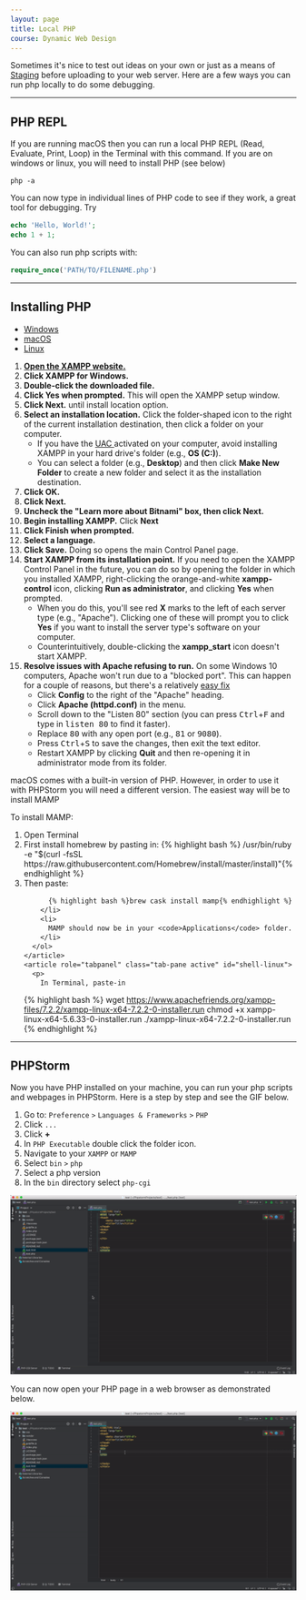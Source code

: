 ```yaml
---
layout: page
title: Local PHP
course: Dynamic Web Design
---
```


Sometimes it's nice to test out ideas on your own or just as a means of [Staging](https://en.wikipedia.org/wiki/Deployment_environment#Staging) before uploading to your web server. Here are a few ways you can run php locally to do some debugging.

---

## PHP REPL

If you are running macOS then you can run a local PHP REPL (Read, Evaluate, Print, Loop) in the Terminal with this command. If you are on windows or linux, you will need to install PHP (see below)

```
php -a
```

You can now type in individual lines of PHP code to see if they work, a great tool for debugging. Try

```php
echo 'Hello, World!';
echo 1 + 1;
```

You can also run php scripts with:

```php
require_once('PATH/TO/FILENAME.php')
```

---

## Installing PHP

<div>
  <ul class="nav nav-tabs nav-justified" role="tablist">
    <li role="presentation" class="active"><a data-os="windows" href="#shell-windows" aria-controls="Windows" role="tab" data-toggle="tab"><i class="fab fa-windows"></i> Windows</a></li>
    <li role="presentation"><a data-os="macos" href="#shell-macos" aria-controls="MacOS" role="tab" data-toggle="tab"><i class="fab fa-apple"></i> macOS</a></li>
    <li role="presentation"><a data-os="linux" href="#shell-linux" aria-controls="Linux" role="tab" data-toggle="tab"><i class="fab fa-linux"></i> Linux</a></li>
  </ul>
  <div class="tab-content">
    <article role="tabpanel" class="tab-pane active" id="shell-windows">
      <ol>
        <li>
          <strong> <a href="https://www.apachefriends.org/index.html" rel="nofollow">Open the XAMPP website.</a></strong>
        </li>
        <li>
          <strong>Click <strong>XAMPP for Windows</strong>.</strong>
        </li>
        <li>
          <strong>Double-click the downloaded file.</strong>
        </li>
        <li>
          <strong>Click <strong>Yes</strong> when prompted.</strong> This will open the XAMPP setup window.
        </li>
        <li>
          <strong>Click <strong>Next</strong>.</strong> until install location option.
        </li>
        <li>
          <strong>Select an installation location.</strong> Click the folder-shaped icon to the right of the current installation destination, then click a folder on your computer.
          <ul>
            <li>If you have the
              <a href="https://docs.microsoft.com/en-us/windows/security/identity-protection/user-account-control/how-user-account-control-works">
                UAC
              </a>
              activated on your computer, avoid installing XAMPP in your hard drive's folder (e.g., <strong>OS (C:)</strong>).
            </li>
            <li>
              You can select a folder (e.g., <strong>Desktop</strong>) and then click <strong>Make New Folder</strong> to create a new folder and select it as the installation destination.
            </li>
          </ul>
        </li>
        <li>
          <strong>Click <strong>OK</strong>.</strong>
        </li>
        <li>
          <strong>Click <strong>Next</strong>.</strong>
        </li>
        <li>
          <strong>Uncheck the "Learn more about Bitnami" box, then click <strong>Next</strong>.</strong>
        </li>
        <li>
          <strong>Begin installing XAMPP.</strong> Click <strong>Next</strong>
        </li>
        <li>
          <strong>Click <strong>Finish</strong> when prompted.</strong>
        </li>
        <li>
          <strong>Select a language.</strong>
        </li>
        <li>
          <strong>Click <strong>Save</strong>.</strong> Doing so opens the main Control Panel page.
        </li>
        <li>
          <strong>Start XAMPP from its installation point.</strong> If you need to open the XAMPP Control Panel in the future, you can do so by opening the folder in which you installed XAMPP, right-clicking the orange-and-white
          <strong>xampp-control</strong> icon, clicking <strong>Run as administrator</strong>, and clicking <strong>Yes</strong> when prompted.
          <ul>
            <li>When you do this, you'll see red <strong>X</strong> marks to the left of each server type (e.g., "Apache"). Clicking one of these will prompt you to click <strong>Yes</strong> if you want to install the server type's software on your
              computer.</li>
            <li>Counterintuitively, double-clicking the <strong>xampp_start</strong> icon doesn't start XAMPP.</li>
          </ul>
        </li>
        <li>
          <strong>Resolve issues with Apache refusing to run.</strong> On some Windows 10 computers, Apache won't run due to a "blocked port". This can happen for a couple of reasons, but there's a relatively
          <a href="https://pureinfotech.com/install-xampp-windows-10/">easy fix</a>
          <ul>
            <li>Click <strong>Config</strong> to the right of the "Apache" heading.</li>
            <li>Click <strong>Apache (httpd.conf)</strong> in the menu.</li>
            <li>Scroll down to the "Listen 80" section (you can press <kbd>Ctrl</kbd>+<kbd>F</kbd> and type in <kbd>listen 80</kbd> to find it faster).</li>
            <li>Replace <kbd>80</kbd> with any open port (e.g., <kbd>81</kbd> or <kbd>9080</kbd>).</li>
            <li>Press <kbd>Ctrl</kbd>+<kbd>S</kbd> to save the changes, then exit the text editor.</li>
            <li>Restart XAMPP by clicking <strong>Quit</strong> and then re-opening it in administrator mode from its folder.</li>
          </ul>
        </li>
      </ol>
    </article>
    <article role="tabpanel" class="tab-pane active" id="shell-macos">
      <p>
        macOS comes with a built-in version of PHP. However, in order to use it with PHPStorm you will need a different version. The easiest way will be to install MAMP
      </p>
      <p>
        To install MAMP:
      </p>
      <ol>
        <li>Open Terminal</li>
        <li>
          First install homebrew by pasting in:
{% highlight bash %}
/usr/bin/ruby -e "$(curl -fsSL https://raw.githubusercontent.com/Homebrew/install/master/install)"{% endhighlight %}
        </li>
        <li>
          Then paste:

          {% highlight bash %}brew cask install mamp{% endhighlight %}
        </li>
        <li>
          MAMP should now be in your <code>Applications</code> folder.
        </li>
      </ol>
    </article>
    <article role="tabpanel" class="tab-pane active" id="shell-linux">
      <p>
        In Terminal, paste-in
{% highlight bash %}
wget https://www.apachefriends.org/xampp-files/7.2.2/xampp-linux-x64-7.2.2-0-installer.run
chmod +x xampp-linux-x64-5.6.33-0-installer.run
./xampp-linux-x64-7.2.2-0-installer.run
{% endhighlight %}
      </p>
    </article>
  </div>

</div>

---

## PHPStorm

Now you have PHP installed on your machine, you can run your php scripts and webpages in PHPStorm. Here is a step by step and see the GIF below.

1. Go to: `Preference` `>` `Languages & Frameworks` `>` `PHP`
2. Click `...`
3. Click **+**
4. In `PHP Executable` double click the folder icon.
5. Navigate to your `XAMPP` or `MAMP`
6. Select `bin` `>` `php`
7. Select a php version
8. In the `bin` directory select `php-cgi`

![Set Local PHP](gif/SetPHPLocal.gif)

You can now open your PHP page in a web browser as demonstrated below.

![Local PHP Test](gif/PHPLocalTest.gif)
